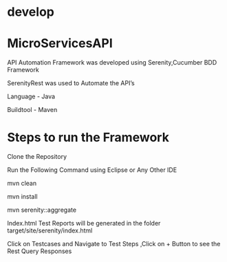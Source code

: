 # develop


# MicroServicesAPI

API Automation Framework was developed using Serenity,Cucumber BDD Framework

SerenityRest was used to Automate the API’s

Language - Java

Buildtool - Maven

# Steps to run the Framework
Clone the Repository

Run the Following Command using Eclipse or Any Other IDE

mvn clean

mvn install

mvn serenity::aggregate

Index.html Test Reports will be generated in the folder target/site/serenity/index.html

Click on Testcases and Navigate to Test Steps ,Click on + Button to see the Rest Query Responses

